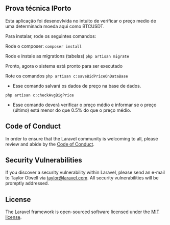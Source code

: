 ## Prova técnica IPorto

Esta aplicação foi desenovlvida no intuito de verificar o preço medio de uma determinada moeda aqui como BTCUSDT.

Para instalar, rode os seguintes comandos:

Rode o composer:
``
composer install
``

Rode e instale as migrations (tabelas)
``
php artisan migrate
``

Pronto, agora o sistema está pronto para ser executado

Rote os comandos
``
 php artisan c:saveBidPriceOnDataBase
``
- Esse comando salvará os dados de preço na base de dados.

``
php artisan c:checkAvgBigPrice
``
- Esse comando deverá verificar o preço médio e informar se o preço (último) está menor do que 0.5% do que o preço médio.


## Code of Conduct

In order to ensure that the Laravel community is welcoming to all, please review and abide by the [Code of Conduct](https://laravel.com/docs/contributions#code-of-conduct).

## Security Vulnerabilities

If you discover a security vulnerability within Laravel, please send an e-mail to Taylor Otwell via [taylor@laravel.com](mailto:taylor@laravel.com). All security vulnerabilities will be promptly addressed.

## License

The Laravel framework is open-sourced software licensed under the [MIT license](https://opensource.org/licenses/MIT).
